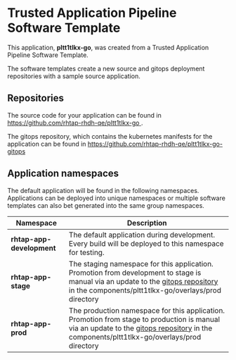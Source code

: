 # Trusted Application Pipeline Software Template

This application, **pltt1tlkx-go**, was created from a Trusted Application Pipeline Software Template.

The software templates create a new source and gitops deployment repositories with a sample source application. 

## Repositories

The source code for your application can be found in [https://github.com/rhtap-rhdh-qe/pltt1tlkx-go ](https://github.com/rhtap-rhdh-qe/pltt1tlkx-go ).
 
The gitops repository, which contains the kubernetes manifests for the application can be found in 
[https://github.com/rhtap-rhdh-qe/pltt1tlkx-go-gitops ](https://github.com/rhtap-rhdh-qe/pltt1tlkx-go-gitops ) 

## Application namespaces 

The default application will be found in the following namespaces. Applications can be deployed into unique namespaces or multiple software templates can also bet generated into the same group namespaces.  

|  Namespace   |  Description   |  
| -------- | -------- |   
| **rhtap-app-development** | The default application during development. Every build will be deployed to this namespace for testing. | 
| **rhtap-app-stage** | The staging namespace for this application. Promotion from development to stage is manual via an update to the [gitops repository](https://github.com/rhtap-rhdh-qe/pltt1tlkx-go-gitops ) in the components/pltt1tlkx-go/overlays/prod directory |  
| **rhtap-app-prod** | The production namespace for this application. Promotion from stage to production is manual via an update to the [gitops repository](https://github.com/rhtap-rhdh-qe/pltt1tlkx-go-gitops ) in the components/pltt1tlkx-go/overlays/prod directory | 